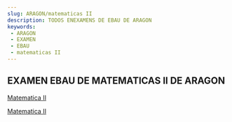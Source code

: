 ```yaml
---
slug: ARAGON/matematicas II
description: TODOS ENEXAMENS DE EBAU DE ARAGON
keywords:
 - ARAGON
 - EXAMEN
 - EBAU
 - matematicas II
---
```

## EXAMEN EBAU DE MATEMATICAS II DE ARAGON
[Matematica II](https://drive.google.com/drive/folders/1m783HoBM4m_kV0C3b3ahYtv9AkhTjafs?usp=sharing)

[Matematica II](https://drive.google.com/drive/folders/1xQRFQN9RBtvXG3ofG_9Z_R-exAm8UEko?usp=sharing)